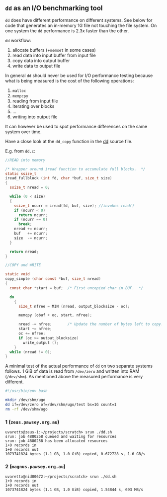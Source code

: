 ## `dd` as an I/O benchmarking tool

`dd` does have different performance on different systems.
See below for code that generates an in-memory 1G file not touching the file system.
On one system the `dd` performance is 2.3x faster than the other.

`dd` workflow:

1. allocate buffers (+`memset` in some cases)
2. read data into input buffer from input file
3. copy data into output buffer
4. write data to output file


In general `dd` should never be used for I/O performance testing because what is being
measured is the cost of the following operations:
1. `malloc`
2. `mempcpy`
3. reading from input file
4. iterating over blocks
5. ...
6. writing into output file

It can however be used to spot performance differences on the same system over time.

Have a close look at the `dd_copy` function in the [dd](https://github.com/coreutils/coreutils/blob/master/src/dd.c)
source file.

E.g. from `dd.c`:

```c
//READ into memory

/* Wrapper around iread function to accumulate full blocks.  */
static ssize_t
iread_fullblock (int fd, char *buf, size_t size)
{
  ssize_t nread = 0;

  while (0 < size)
  {
    ssize_t ncurr = iread(fd, buf, size); //invokes read()
    if (ncurr < 0)
      return ncurr;
    if (ncurr == 0)
      break;
    nread += ncurr;
    buf   += ncurr;
    size  -= ncurr;
  }

  return nread;
}

//COPY and WRITE

static void
copy_simple (char const *buf, size_t nread)
{
  const char *start = buf;	/* First uncopied char in BUF.  */

  do
    {
      size_t nfree = MIN (nread, output_blocksize - oc);

      memcpy (obuf + oc, start, nfree);

      nread -= nfree;		/* Update the number of bytes left to copy. */
      start += nfree;
      oc += nfree;
      if (oc >= output_blocksize)
        write_output ();
    }
  while (nread != 0);
}
```

A minimal test of the actual performance of `dd` on two separate systems follows.
1 GiB of data is read from `/dev/zero` and written into RAM (`/dev/shm`).
As mentioned above the measured performance is very different.


```bash
#!/usr/bin/env bash

mkdir /dev/shm/ugo
dd if=/dev/zero of=/dev/shm/ugo/test bs=1G count=1
rm -rf /dev/shm/ugo
```

### 1 (`zeus.pawsey.org.au`)

```term
uvaretto@zeus-1:~/projects/scratch> srun ./dd.sh 
srun: job 4880258 queued and waiting for resources
srun: job 4880258 has been allocated resources
1+0 records in
1+0 records out
1073741824 bytes (1.1 GB, 1.0 GiB) copied, 0.672728 s, 1.6 GB/s
```

### 2 (`magnus.pawsey.org.au`)

```term
uvaretto@nid00672:~/projects/scratch> srun ./dd.sh 
1+0 records in
1+0 records out
1073741824 bytes (1.1 GB, 1.0 GiB) copied, 1.54844 s, 693 MB/s
```